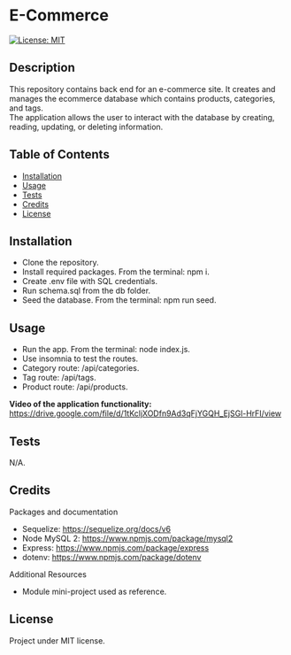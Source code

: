 # E-Commerce

[![License: MIT](https://img.shields.io/badge/License-MIT-yellow.svg)](https://opensource.org/licenses/MIT)


## Description

This repository contains back end for an e-commerce site. It creates and manages the ecommerce database which contains products, categories, and tags.   
The application allows the user to interact with the database by creating, reading, updating, or deleting information.

## Table of Contents

- [Installation](#installation)
- [Usage](#usage)
- [Tests](#tests)
- [Credits](#credits)
- [License](#license)

## Installation

- Clone the repository.
- Install required packages. From the terminal: npm i.
- Create .env file with SQL credentials.
- Run schema.sql from the db folder.
- Seed the database. From the terminal: npm run seed.

## Usage

- Run the app. From the terminal: node index.js.
- Use insomnia to test the routes. 
- Category route: /api/categories.
- Tag route: /api/tags.
- Product route: /api/products.

**Video of the application functionality:** https://drive.google.com/file/d/1tKcljXODfn9Ad3qFjYGQH_EjSGl-HrFI/view

## Tests

N/A.

## Credits

Packages and documentation
- Sequelize: https://sequelize.org/docs/v6
- Node MySQL 2: https://www.npmjs.com/package/mysql2
- Express: https://www.npmjs.com/package/express
- dotenv: https://www.npmjs.com/package/dotenv

Additional Resources
- Module mini-project used as reference.

## License

Project under MIT license.